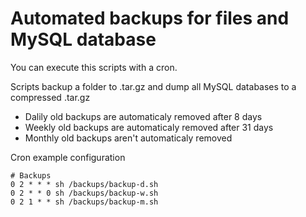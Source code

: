 # Automated backups for files and MySQL database

You can execute this scripts with a cron.

Scripts backup a folder to .tar.gz and dump all MySQL databases to a compressed .tar.gz

- Dalily old backups are automaticaly removed after 8 days
- Weekly old backups are automaticaly removed after 31 days
- Monthly old backups aren't automaticaly removed

Cron example configuration
```
# Backups
0 2 * * * sh /backups/backup-d.sh
0 2 * * 0 sh /backups/backup-w.sh
0 2 1 * * sh /backups/backup-m.sh
```
